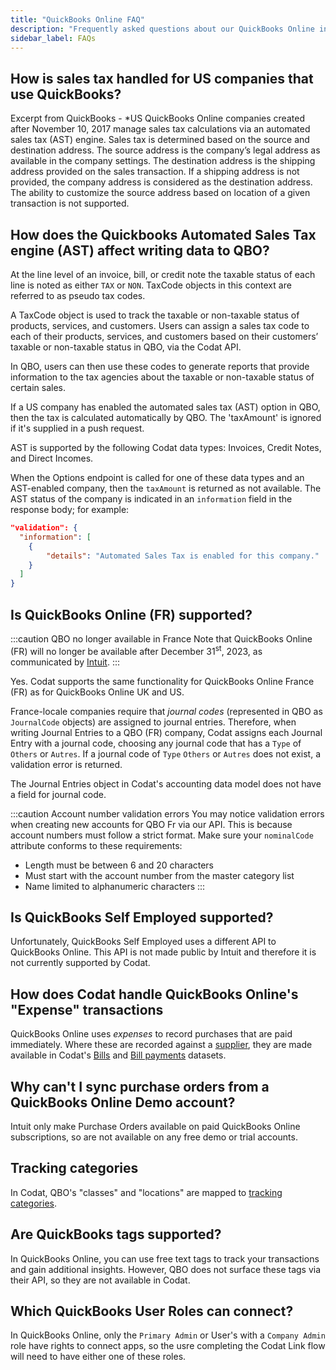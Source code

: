 ```yaml
---
title: "QuickBooks Online FAQ"
description: "Frequently asked questions about our QuickBooks Online integration."
sidebar_label: FAQs
---
```


## How is sales tax handled for US companies that use QuickBooks?

Excerpt from QuickBooks - \*US QuickBooks Online companies created after November 10, 2017 manage sales tax calculations via an automated sales tax (AST) engine. Sales tax is determined based on the source and destination address. The source address is the company’s legal address as available in the company settings. The destination address is the shipping address provided on the sales transaction. If a shipping address is not provided, the company address is considered as the destination address. The ability to customize the source address based on location of a given transaction is not supported.

## How does the Quickbooks Automated Sales Tax engine (AST) affect writing data to QBO?

At the line level of an invoice, bill, or credit note the taxable status of each line is noted as either `TAX` or `NON`. TaxCode objects in this context are referred to as pseudo tax codes.

A TaxCode object is used to track the taxable or non-taxable status of products, services, and customers. Users can assign a sales tax code to each of their products, services, and customers based on their customers’ taxable or non-taxable status in QBO, via the Codat API.

In QBO, users can then use these codes to generate reports that provide information to the tax agencies about the taxable or non-taxable status of certain sales.

If a US company has enabled the automated sales tax (AST) option in QBO, then the tax is calculated automatically by QBO. The 'taxAmount' is ignored if it's supplied in a push request.

AST is supported by the following Codat data types: Invoices, Credit Notes, and Direct Incomes.

When the Options endpoint is called for one of these data types and an AST-enabled company, then the `taxAmount` is returned as not available. The AST status of the company is indicated in an `information` field in the response body; for example:

```json
"validation": {
  "information": [
    {
        "details": "Automated Sales Tax is enabled for this company."
    }
  ]
}
```

## Is QuickBooks Online (FR) supported?

:::caution QBO no longer available in France
Note that QuickBooks Online (FR) will no longer be available after December 31<sup>st</sup>, 2023, as communicated by [Intuit](https://quickbooks.intuit.com/learn-support/fr-fr/help-article/account-management/faq/L5GgPEpLf_FR_fr_FR).
:::

Yes. Codat supports the same functionality for QuickBooks Online France (FR) as for QuickBooks Online UK and US.

France-locale companies require that _journal codes_ (represented in QBO as `JournalCode` objects) are assigned to journal entries. Therefore, when writing Journal Entries to a QBO (FR) company, Codat assigns each Journal Entry with a journal code, choosing any journal code that has a `Type` of `Others` or `Autres`. If a journal code of `Type` `Others` or `Autres` does not exist, a validation error is returned.

The Journal Entries object in Codat's accounting data model does not have a field for journal code.

:::caution Account number validation errors
You may notice validation errors when creating new accounts for QBO Fr via our API. This is because account numbers must follow a strict format. Make sure your `nominalCode` attribute conforms to these requirements:

- Length must be between 6 and 20 characters
- Must start with the account number from the master category list
- Name limited to alphanumeric characters
:::

## Is QuickBooks Self Employed supported?

Unfortunately, QuickBooks Self Employed uses a different API to QuickBooks Online. This API is not made public by Intuit and therefore it is not currently supported by Codat.

## How does Codat handle QuickBooks Online's "Expense" transactions

QuickBooks Online uses _expenses_ to record purchases that are paid immediately. Where these are recorded against a [supplier](/accounting-api#/schemas/Suppliers), they are made available in Codat's [Bills](/accounting-api#/schemas/bills) and [Bill payments](/accounting-api#/schemas/billpayments) datasets.

## Why can't I sync purchase orders from a QuickBooks Online Demo account?

Intuit only make Purchase Orders available on paid QuickBooks Online subscriptions, so are not available on any free demo or trial accounts.

## Tracking categories

In Codat, QBO's "classes" and "locations" are mapped to [tracking categories](/accounting-api#/schemas/trackingcategories).

## Are QuickBooks tags supported?

In QuickBooks Online, you can use free text tags to track your transactions and gain additional insights. However, QBO does not surface these tags via their API, so they are not available in Codat.

## Which QuickBooks User Roles can connect? 

In QuickBooks Online, only the `Primary Admin` or User's with a `Company Admin` role have rights to connect apps, so the usre completing the Codat Link flow will need to have either one of these roles.

